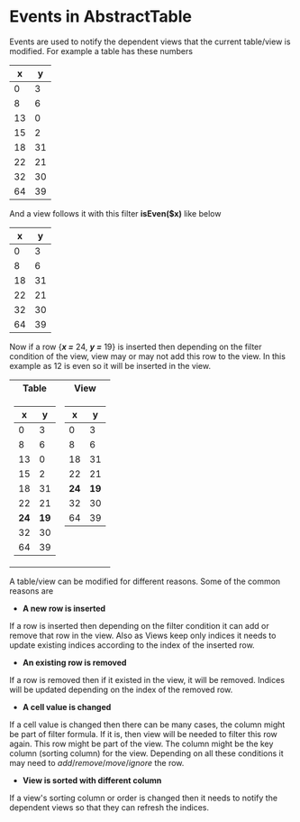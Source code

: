 # Events in AbstractTable

Events are used to notify the dependent views that the current table/view is modified. For example a table has these numbers

| x  | y  |
|----|----|
| 0  | 3  |
| 8  | 6  |
| 13 |  0 |
|15  |  2 |
| 18 | 31 |
| 22 | 21 |
| 32 | 30 |
| 64 | 39 |

And a view follows it with this filter **isEven($x)** like below

| x  | y  |
|----|----|
| 0  | 3  |
| 8  | 6  |
| 18 | 31 |
| 22 | 21 |
| 32 | 30 |
| 64 | 39 |

Now if a row {***x =*** 24, ***y =*** 19} is inserted then depending on the filter condition of the view,
view may or may not add this row to the view. In this example as 12 is even so it will be inserted in
the view.

<table>
<tr> <th> Table </th> <th> View </th> </tr>
<tr valign="Top"> <td>

| x  | y  |
|----|----|
| 0  | 3  |
| 8  | 6  |
| 13 | 0  |
| 15 | 2  |
| 18 | 31 |
| 22 | 21 |
| **24** | **19** |
| 32 | 30 |
| 64 | 39 |

</td>
<td>

| x  | y  |
|----|----|
| 0  | 3  |
| 8  | 6  |
| 18 | 31 |
| 22 | 21 |
| **24** | **19** |
| 32 | 30 |
| 64 | 39 |

</td>
</tr>
</table>

A table/view can be modified for different reasons. Some of the common reasons are

- **A new row is inserted**

If a row is inserted then depending on the filter condition it can add or remove
that row in the view. Also as Views keep only indices it needs to update existing indices
according to the index of the inserted row.

- **An existing row is removed**

If a row is removed then if it existed in the view, it will be removed. Indices will be updated
depending on the index of the removed row.

- **A cell value is changed**

If a cell value is changed then there can be many cases, the column might be part of filter
formula. If it is, then view will be needed to filter this row again. This row might be part of the
view. The column might be the key column (sorting column) for the view. Depending on all these conditions
it may need to *add*/*remove*/*move*/*ignore* the row.

- **View is sorted with different column**

If a view's sorting column or order is changed then it needs to notify the dependent views so that they
can refresh the indices.
